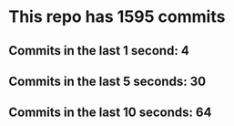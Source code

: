 # This repo has 1595 commits

## Commits in the last 1 second: 4
## Commits in the last 5 seconds: 30
## Commits in the last 10 seconds: 64
